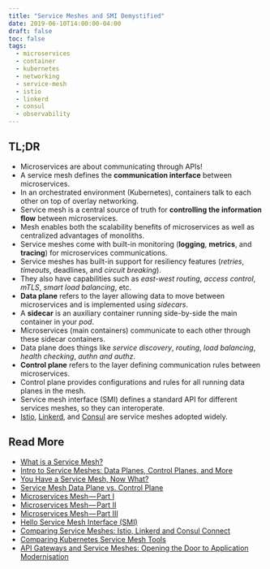 ```yaml
---
title: "Service Meshes and SMI Demystified"
date: 2019-06-10T14:00:00-04:00
draft: false
toc: false
tags:
  - microservices
  - container
  - kubernetes
  - networking
  - service-mesh
  - istio
  - linkerd
  - consul
  - observability
---
```


## TL;DR

  - Microservices are about communicating through APIs!
  - A service mesh defines the **communication interface** between microservices.
  - In an orchestrated environment (Kubernetes), containers talk to each other on top of overlay networking.
  - Service mesh is a central source of truth for **controlling the information flow** between microservices.
  - Mesh enables both the scalability benefits of microservices as well as centralized advantages of monoliths.
  - Service meshes come with built-in monitoring (**logging**, **metrics**, and **tracing**) for microservices communications.
  - Service meshes has built-in support for resiliency features (_retries_, _timeouts_, deadlines, and _circuit breaking_).
  - They also have capabilities such as _east-west routing_, _access control_, _mTLS_, _smart load balancing_, etc.
  - **Data plane** refers to the layer allowing data to move between microservices and is implemented using _sidecars_.
  - A **sidecar** is an auxiliary container running side-by-side the main container in your _pod_.
  - Microservices (main containers) communicate to each other through these sidecar containers.
  - Data plane does things like _service discovery_, _routing_, _load balancing_, _health checking_, _authn and authz_.
  - **Control plane** refers to the layer defining communication rules between microservices.
  - Control plane provides configurations and rules for all running data planes in the mesh.
  - Service mesh interface (SMI) defines a standard API for different services meshes, so they can interoperate.
  - [Istio](https://istio.io), [Linkerd](https://linkerd.io), and [Consul](https://www.consul.io) are service meshes adopted widely.

## Read More

  - [What is a Service Mesh?](https://www.hashicorp.com/resources/what-is-a-service-mesh)
  - [Intro to Service Meshes: Data Planes, Control Planes, and More](https://www.youtube.com/watch?v=CM2Y6B1yuDg)
  - [You Have a Service Mesh, Now What?](https://www.youtube.com/watch?v=IFjai8KniSs)
  - [Service Mesh Data Plane vs. Control Plane](https://blog.envoyproxy.io/service-mesh-data-plane-vs-control-plane-2774e720f7fc)
  - [Microservices Mesh — Part I](https://medium.com/faun/microservices-mesh-part-i-16ec52074dd2)
  - [Microservices Mesh — Part II](https://medium.com/faun/microservices-mesh-part-ii-istio-basics-b9c343594a05)
  - [Microservices Mesh — Part III](https://medium.com/faun/microservices-mesh-part-iii-istio-advanced-b969eef758bd)
  - [Hello Service Mesh Interface (SMI)](https://cloudblogs.microsoft.com/opensource/2019/05/21/service-mesh-interface-smi-release)
  - [Comparing Service Meshes: Istio, Linkerd and Consul Connect](https://www.cloudops.com/2019/03/comparing-service-meshes-istio-linkerd-and-consul-connect)
  - [Comparing Kubernetes Service Mesh Tools](https://caylent.com/comparing-kubernetes-service-mesh-tools)
  - [API Gateways and Service Meshes: Opening the Door to Application Modernisation](https://www.infoq.com/articles/api-gateway-service-mesh-app-modernisation)
